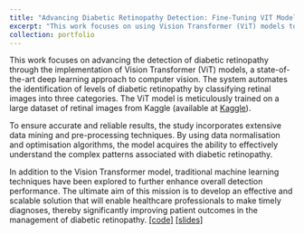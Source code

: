 ```yaml
---
title: "Advancing Diabetic Retinopathy Detection: Fine-Tuning VIT Models"
excerpt: "This work focuses on using Vision Transformer (ViT) models to detect diabetic retinopathy in retinal images. The model is trained on a large dataset from Kaggle, using data mining and pre-processing techniques for reliable results. Traditional machine learning methods are also explored to improve detection. The goal is to create a scalable solution for timely diagnoses, improving patient outcomes in managing diabetic retinopathy.<br/><img src='/images/port1.png'>"
collection: portfolio
---
```


This work focuses on advancing the detection of diabetic retinopathy through the implementation of Vision Transformer (ViT) models, a state-of-the-art deep learning approach to computer vision. The system automates the identification of levels of diabetic retinopathy by classifying retinal images into three categories. The ViT model is meticulously trained on a large dataset of retinal images from Kaggle (available at [Kaggle](https://www.kaggle.com/datasets/amanneo/diabetic-retinopathy-resized-arranged)).

To ensure accurate and reliable results, the study incorporates extensive data mining and pre-processing techniques. By using data normalisation and optimisation algorithms, the model acquires the ability to effectively understand the complex patterns associated with diabetic retinopathy.

In addition to the Vision Transformer model, traditional machine learning techniques have been explored to further enhance overall detection performance. The ultimate aim of this mission is to develop an effective and scalable solution that will enable healthcare professionals to make timely diagnoses, thereby significantly improving patient outcomes in the management of diabetic retinopathy. [[code]](https://github.com/iseddik/Advancing-Diabetic-Retinopathy-Detection-for-Enhanced-Eye-Health) [[slides]](https://drive.google.com/file/d/10vURbsU4Z1pgMnehcbt0Kn6myhz2MEPX/view?usp=sharing)
